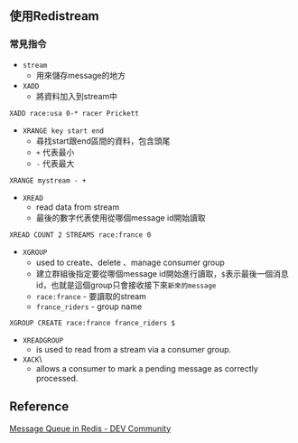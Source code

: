 
## 使用Redistream

### 常見指令

+ `stream`
	+ 用來儲存message的地方
+ `XADD`
	+ 將資料加入到stream中
```
XADD race:usa 0-* racer Prickett
```
+ `XRANGE key start end`
	+ 尋找start跟end區間的資料，包含頭尾
	+ `+` 代表最小
	+ `-` 代表最大

```
XRANGE mystream - +
```
+ `XREAD`
	+ read data from stream
	+ 最後的數字代表使用從哪個message id開始讀取
```
XREAD COUNT 2 STREAMS race:france 0
```
+ `XGROUP`
	+ used to create、delete 、manage consumer group
	+ 建立群組後指定要從哪個message id開始進行讀取，`$`表示最後一個消息id，也就是這個group只會接收接下來`新來的message`
	+ `race:france` - 要讀取的stream
	+ `france_riders` - group name
```
XGROUP CREATE race:france france_riders $
```
+ `XREADGROUP`
	+ is used to read from a stream via a consumer group.
+ `XACK`\
	+ allows a consumer to mark a pending message as correctly processed.
## Reference

[Message Queue in Redis - DEV Community](https://dev.to/lazypro/message-queue-in-redis-38dm)